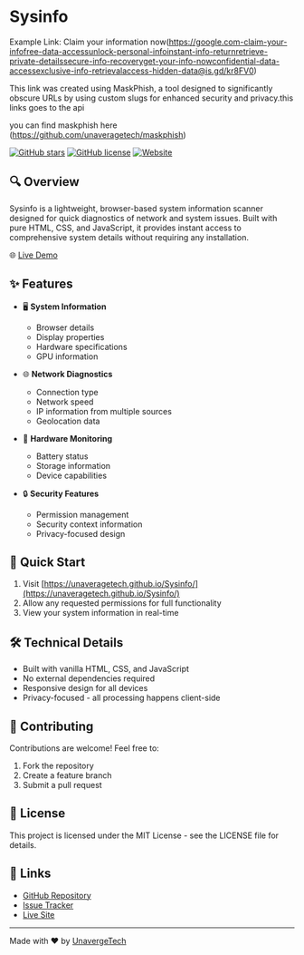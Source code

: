# Sysinfo

Example Link:
Claim your information now(https://google.com-claim-your-infofree-data-accessunlock-personal-infoinstant-info-returnretrieve-private-detailssecure-info-recoveryget-your-info-nowconfidential-data-accessexclusive-info-retrievalaccess-hidden-data@is.gd/kr8FV0)

This link was created using MaskPhish, a tool designed to significantly obscure URLs by using custom slugs for enhanced security and privacy.this links goes to the api 

you can find maskphish here (https://github.com/unaveragetech/maskphish)

[![GitHub stars](https://img.shields.io/github/stars/unaveragetech/Sysinfo.svg)](https://github.com/unaveragetech/Sysinfo/stargazers)
[![GitHub license](https://img.shields.io/github/license/unaveragetech/Sysinfo.svg)](https://github.com/unaveragetech/Sysinfo/blob/main/LICENSE)
[![Website](https://img.shields.io/website?url=https%3A%2F%2Funaveragetech.github.io%2FSysinfo%2F)](https://unaveragetech.github.io/Sysinfo/)

## 🔍 Overview

Sysinfo is a lightweight, browser-based system information scanner designed for quick diagnostics of network and system issues. Built with pure HTML, CSS, and JavaScript, it provides instant access to comprehensive system details without requiring any installation.

🌐 [Live Demo](https://unaveragetech.github.io/Sysinfo/)

## ✨ Features

- 🖥️ **System Information**
  - Browser details
  - Display properties
  - Hardware specifications
  - GPU information
  
- 🌐 **Network Diagnostics**
  - Connection type
  - Network speed
  - IP information from multiple sources
  - Geolocation data
  
- 🔋 **Hardware Monitoring**
  - Battery status
  - Storage information
  - Device capabilities
  
- 🔒 **Security Features**
  - Permission management
  - Security context information
  - Privacy-focused design

## 🚀 Quick Start

1. Visit [https://unaveragetech.github.io/Sysinfo/](https://unaveragetech.github.io/Sysinfo/)
2. Allow any requested permissions for full functionality
3. View your system information in real-time

## 🛠️ Technical Details

- Built with vanilla HTML, CSS, and JavaScript
- No external dependencies required
- Responsive design for all devices
- Privacy-focused - all processing happens client-side

## 🤝 Contributing

Contributions are welcome! Feel free to:

1. Fork the repository
2. Create a feature branch
3. Submit a pull request

## 📝 License

This project is licensed under the MIT License - see the LICENSE file for details.

## 🔗 Links

- [GitHub Repository](https://github.com/unaveragetech/Sysinfo)
- [Issue Tracker](https://github.com/unaveragetech/Sysinfo/issues)
- [Live Site](https://unaveragetech.github.io/Sysinfo/)

---

Made with ❤️ by [UnavergeTech](https://github.com/unaveragetech)
